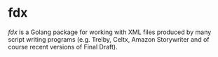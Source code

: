 
# fdx

_fdx_ is a Golang package for working with XML files produced by many
script writing programs (e.g. Trelby, Celtx, Amazon Storywriter and of course recent versions of Final Draft). 

